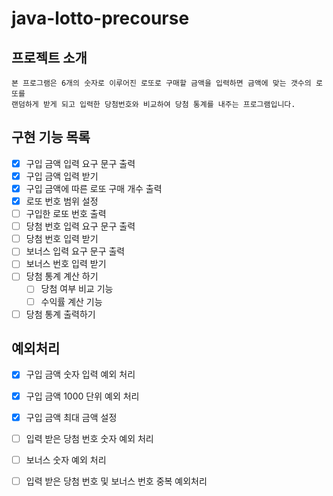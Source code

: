 # java-lotto-precourse

## 프로젝트 소개
    본 프로그램은 6개의 숫자로 이루어진 로또로 구매할 금액을 입력하면 금액에 맞는 갯수의 로또를 
    랜덤하게 받게 되고 입력한 당첨번호와 비교하여 당첨 통계를 내주는 프로그램입니다. 


## 구현 기능 목록
- [X] 구입 금액 입력 요구 문구 출력
- [X] 구입 금액 입력 받기
- [X] 구입 금액에 따른 로또 구매 개수 출력
- [X] 로또 번호 범위 설정
- [ ] 구입한 로또 번호 출력
- [ ] 당첨 번호 입력 요구 문구 출력
- [ ] 당첨 번호 입력 받기
- [ ] 보너스 입력 요구 문구 출력
- [ ] 보너스 번호 입력 받기
- [ ] 당첨 통계 계산 하기
    - [ ] 당첨 여부 비교 기능
    - [ ] 수익률 계산 기능
- [ ] 당첨 통계 출력하기

## 예외처리
- [X] 구입 금액 숫자 입력 예외 처리
- [X] 구입 금액 1000 단위 예외 처리
- [X] 구입 금액 최대 금액 설정
- [ ] 입력 받은 당첨 번호 숫자 예외 처리
- [ ] 보너스 숫자 예외 처리
- [ ] 입력 받은 당첨 번호 및 보너스 번호 중복 예외처리

